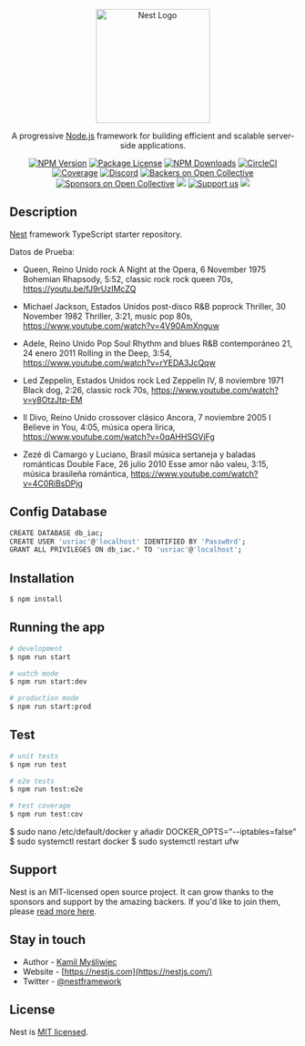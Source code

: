<p align="center">
  <a href="http://nestjs.com/" target="blank"><img src="https://nestjs.com/img/logo-small.svg" width="200" alt="Nest Logo" /></a>
</p>

[circleci-image]: https://img.shields.io/circleci/build/github/nestjs/nest/master?token=abc123def456
[circleci-url]: https://circleci.com/gh/nestjs/nest

  <p align="center">A progressive <a href="http://nodejs.org" target="_blank">Node.js</a> framework for building efficient and scalable server-side applications.</p>
    <p align="center">
<a href="https://www.npmjs.com/~nestjscore" target="_blank"><img src="https://img.shields.io/npm/v/@nestjs/core.svg" alt="NPM Version" /></a>
<a href="https://www.npmjs.com/~nestjscore" target="_blank"><img src="https://img.shields.io/npm/l/@nestjs/core.svg" alt="Package License" /></a>
<a href="https://www.npmjs.com/~nestjscore" target="_blank"><img src="https://img.shields.io/npm/dm/@nestjs/common.svg" alt="NPM Downloads" /></a>
<a href="https://circleci.com/gh/nestjs/nest" target="_blank"><img src="https://img.shields.io/circleci/build/github/nestjs/nest/master" alt="CircleCI" /></a>
<a href="https://coveralls.io/github/nestjs/nest?branch=master" target="_blank"><img src="https://coveralls.io/repos/github/nestjs/nest/badge.svg?branch=master#9" alt="Coverage" /></a>
<a href="https://discord.gg/G7Qnnhy" target="_blank"><img src="https://img.shields.io/badge/discord-online-brightgreen.svg" alt="Discord"/></a>
<a href="https://opencollective.com/nest#backer" target="_blank"><img src="https://opencollective.com/nest/backers/badge.svg" alt="Backers on Open Collective" /></a>
<a href="https://opencollective.com/nest#sponsor" target="_blank"><img src="https://opencollective.com/nest/sponsors/badge.svg" alt="Sponsors on Open Collective" /></a>
  <a href="https://paypal.me/kamilmysliwiec" target="_blank"><img src="https://img.shields.io/badge/Donate-PayPal-ff3f59.svg"/></a>
    <a href="https://opencollective.com/nest#sponsor"  target="_blank"><img src="https://img.shields.io/badge/Support%20us-Open%20Collective-41B883.svg" alt="Support us"></a>
  <a href="https://twitter.com/nestframework" target="_blank"><img src="https://img.shields.io/twitter/follow/nestframework.svg?style=social&label=Follow"></a>
</p>
  <!--[![Backers on Open Collective](https://opencollective.com/nest/backers/badge.svg)](https://opencollective.com/nest#backer)
  [![Sponsors on Open Collective](https://opencollective.com/nest/sponsors/badge.svg)](https://opencollective.com/nest#sponsor)-->

## Description

[Nest](https://github.com/nestjs/nest) framework TypeScript starter repository.

Datos de Prueba:

- Queen, Reino Unido
rock
A Night at the Opera, 6 November 1975
Bohemian Rhapsody, 5:52, classic rock rock queen 70s, https://youtu.be/fJ9rUzIMcZQ

- Michael Jackson, Estados Unidos
post-disco R&B poprock
Thriller, 30 November 1982
Thriller, 3:21, music pop 80s, https://www.youtube.com/watch?v=4V90AmXnguw 

- Adele, Reino Unido
Pop Soul Rhythm and blues R&B contemporáneo
21, 24 enero 2011
Rolling in the Deep, 3:54, https://www.youtube.com/watch?v=rYEDA3JcQqw

- Led Zeppelin, Estados Unidos
rock
Led Zeppelin IV, 8 noviembre 1971
Black dog, 2:26, classic rock 70s, https://www.youtube.com/watch?v=y8OtzJtp-EM

- Il Divo, Reino Unido
crossover clásico
Ancora, 7 noviembre 2005
I Believe in You, 4:05, música opera lírica, https://www.youtube.com/watch?v=0qAHHSGVjFg

- Zezé di Camargo y Luciano, Brasil
música sertaneja y baladas románticas
Double Face, 26 julio 2010
Esse amor não valeu, 3:15, música brasileña romántica, https://www.youtube.com/watch?v=4C0RiBsDPjg

## Config Database
```bash
CREATE DATABASE db_iac;
CREATE USER 'usriac'@'localhost' IDENTIFIED BY 'Passw0rd';
GRANT ALL PRIVILEGES ON db_iac.* TO 'usriac'@'localhost';
```

## Installation

```bash
$ npm install
```

## Running the app

```bash
# development
$ npm run start

# watch mode
$ npm run start:dev

# production mode
$ npm run start:prod
```

## Test

```bash
# unit tests
$ npm run test

# e2e tests
$ npm run test:e2e

# test coverage
$ npm run test:cov
```

$ sudo nano /etc/default/docker y añadir DOCKER_OPTS="--iptables=false"
$ sudo systemctl restart docker
$ sudo systemctl restart ufw

## Support

Nest is an MIT-licensed open source project. It can grow thanks to the sponsors and support by the amazing backers. If you'd like to join them, please [read more here](https://docs.nestjs.com/support).

## Stay in touch

- Author - [Kamil Myśliwiec](https://kamilmysliwiec.com)
- Website - [https://nestjs.com](https://nestjs.com/)
- Twitter - [@nestframework](https://twitter.com/nestframework)

## License

Nest is [MIT licensed](LICENSE).

